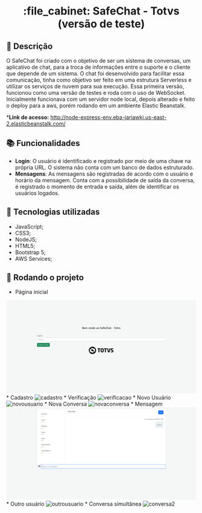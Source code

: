 <h1 align="center">:file_cabinet: SafeChat - Totvs (versão de teste)</h1>

## :memo: Descrição
O SafeChat foi criado com o objetivo de ser um sistema de conversas, um aplicativo de chat, para a troca de informações entre o suporte e o cliente que depende de um sistema. 
O chat foi desenvolvido para facilitar essa comunicação, tinha como objetivo ser feito em uma estrutura Serverless e utilizar os serviços de nuvem para sua execução.
Essa primeira versão, funcionou como uma versão de testes e roda com o uso de WebSocket. Inicialmente funcionava com um servidor node local, depois alterado e feito o deploy para a aws, porém rodando em um ambiente Elastic Beanstalk.

*<b>Link de acesso:</b> http://node-express-env.eba-jariawkj.us-east-2.elasticbeanstalk.com/

## :books: Funcionalidades
* <b>Login</b>: O usuário é identificado e registrado por meio de uma chave na própria URL. O sistema não conta com um banco de dados estruturado.
* <b>Mensagens</b>: As mensagens são registradas de acordo com o usuário e horário da mensagem. Conta com a possibilidade de saída da conversa, é registrado o momento de entrada e saída, além de identificar os usuários logados. 

## :wrench: Tecnologias utilizadas
* JavaScript;
* CSS3;
* NodeJS;
* HTML5;
* Bootstrap 5;
* AWS Services;

## :rocket: Rodando o projeto
* Página inicial
<img src="prints/home.PNG" alt="homepage">
* Cadastro
<img src="prints/cadastro.PNG" alt="cadastro">
* Verificação
<img src="prints/verificacao.PNG" alt="verificacao">
* Novo Usuário
<img src="prints/novousuario.PNG" alt="novousuario">
* Nova Conversa
<img src="prints/novaconversa.PNG" alt="novaconversa">
* Mensagem
<img src="prints/mensagem.PNG" alt="mensagem">
* Outro usuário
<img src="prints/outrousuario.PNG" alt="outrousuario">
* Conversa simultânea
<img src="prints/conversa2.PNG" alt="conversa2">


